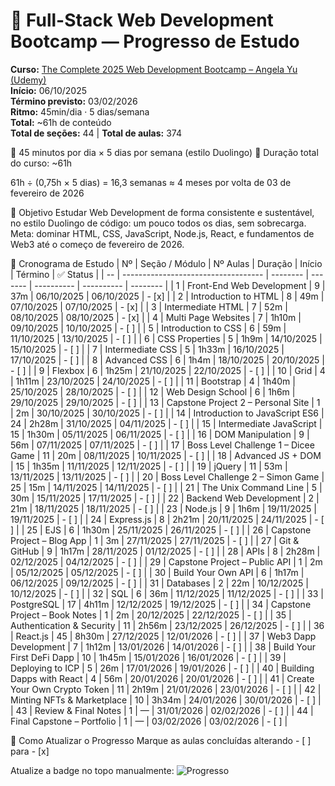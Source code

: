 # 🧠 Full-Stack Web Development Bootcamp — Progresso de Estudo

**Curso:** [The Complete 2025 Web Development Bootcamp – Angela Yu (Udemy)](https://www.udemy.com/course/the-complete-web-development-bootcamp/)  
**Início:** 06/10/2025  
**Término previsto:** 03/02/2026  
**Ritmo:** 45min/dia · 5 dias/semana  
**Total:** ~61h de conteúdo  
**Total de seções:** 44 | **Total de aulas:** 374

📘 45 minutos por dia × 5 dias por semana (estilo Duolingo)
📆 Duração total do curso: ~61h

61h ÷ (0,75h × 5 dias) = 16,3 semanas ≈ 4 meses
por volta de 03 de fevereiro de 2026 

🎯 Objetivo
Estudar Web Development de forma consistente e sustentável,
no estilo Duolingo de código: um pouco todos os dias, sem sobrecarga.
Meta: dominar HTML, CSS, JavaScript, Node.js, React, e fundamentos de Web3
até o começo de fevereiro de 2026.


📅 Cronograma de Estudo
| Nº | Seção / Módulo                      | Nº Aulas | Duração | Início     | Término    | ✅ Status |
| -- | ----------------------------------- | -------- | ------- | ---------- | ---------- | -------- |
| 1  | Front-End Web Development           | 9        | 37m     | 06/10/2025 | 06/10/2025 | - [x]    |
| 2  | Introduction to HTML                | 8        | 49m     | 07/10/2025 | 07/10/2025 | - [x]    |
| 3  | Intermediate HTML                   | 7        | 52m     | 08/10/2025 | 08/10/2025 | - [x]    |
| 4  | Multi Page Websites                 | 7        | 1h10m   | 09/10/2025 | 10/10/2025 | - [ ]    |
| 5  | Introduction to CSS                 | 6        | 59m     | 11/10/2025 | 13/10/2025 | - [ ]    |
| 6  | CSS Properties                      | 5        | 1h9m    | 14/10/2025 | 15/10/2025 | - [ ]    |
| 7  | Intermediate CSS                    | 5        | 1h33m   | 16/10/2025 | 17/10/2025 | - [ ]    |
| 8  | Advanced CSS                        | 6        | 1h4m    | 18/10/2025 | 20/10/2025 | - [ ]    |
| 9  | Flexbox                             | 6        | 1h25m   | 21/10/2025 | 22/10/2025 | - [ ]    |
| 10 | Grid                                | 4        | 1h11m   | 23/10/2025 | 24/10/2025 | - [ ]    |
| 11 | Bootstrap                           | 4        | 1h40m   | 25/10/2025 | 28/10/2025 | - [ ]    |
| 12 | Web Design School                   | 6        | 1h6m    | 29/10/2025 | 29/10/2025 | - [ ]    |
| 13 | Capstone Project 2 – Personal Site  | 1        | 2m      | 30/10/2025 | 30/10/2025 | - [ ]    |
| 14 | Introduction to JavaScript ES6      | 24       | 2h28m   | 31/10/2025 | 04/11/2025 | - [ ]    |
| 15 | Intermediate JavaScript             | 15       | 1h30m   | 05/11/2025 | 06/11/2025 | - [ ]    |
| 16 | DOM Manipulation                    | 9        | 56m     | 07/11/2025 | 07/11/2025 | - [ ]    |
| 17 | Boss Level Challenge 1 – Dicee Game | 11       | 20m     | 08/11/2025 | 10/11/2025 | - [ ]    |
| 18 | Advanced JS + DOM                   | 15       | 1h35m   | 11/11/2025 | 12/11/2025 | - [ ]    |
| 19 | jQuery                              | 11       | 53m     | 13/11/2025 | 13/11/2025 | - [ ]    |
| 20 | Boss Level Challenge 2 – Simon Game | 25       | 15m     | 14/11/2025 | 14/11/2025 | - [ ]    |
| 21 | The Unix Command Line               | 5        | 30m     | 15/11/2025 | 17/11/2025 | - [ ]    |
| 22 | Backend Web Development             | 2        | 21m     | 18/11/2025 | 18/11/2025 | - [ ]    |
| 23 | Node.js                             | 9        | 1h6m    | 19/11/2025 | 19/11/2025 | - [ ]    |
| 24 | Express.js                          | 8        | 2h21m   | 20/11/2025 | 24/11/2025 | - [ ]    |
| 25 | EJS                                 | 6        | 1h30m   | 25/11/2025 | 26/11/2025 | - [ ]    |
| 26 | Capstone Project – Blog App         | 1        | 3m      | 27/11/2025 | 27/11/2025 | - [ ]    |
| 27 | Git & GitHub                        | 9        | 1h17m   | 28/11/2025 | 01/12/2025 | - [ ]    |
| 28 | APIs                                | 8        | 2h28m   | 02/12/2025 | 04/12/2025 | - [ ]    |
| 29 | Capstone Project – Public API       | 1        | 2m      | 05/12/2025 | 05/12/2025 | - [ ]    |
| 30 | Build Your Own API                  | 6        | 1h17m   | 06/12/2025 | 09/12/2025 | - [ ]    |
| 31 | Databases                           | 2        | 22m     | 10/12/2025 | 10/12/2025 | - [ ]    |
| 32 | SQL                                 | 6        | 36m     | 11/12/2025 | 11/12/2025 | - [ ]    |
| 33 | PostgreSQL                          | 17       | 4h11m   | 12/12/2025 | 19/12/2025 | - [ ]    |
| 34 | Capstone Project – Book Notes       | 1        | 2m      | 20/12/2025 | 22/12/2025 | - [ ]    |
| 35 | Authentication & Security           | 11       | 2h56m   | 23/12/2025 | 26/12/2025 | - [ ]    |
| 36 | React.js                            | 45       | 8h30m   | 27/12/2025 | 12/01/2026 | - [ ]    |
| 37 | Web3 Dapp Development               | 7        | 1h12m   | 13/01/2026 | 14/01/2026 | - [ ]    |
| 38 | Build Your First DeFi Dapp          | 10       | 1h45m   | 15/01/2026 | 16/01/2026 | - [ ]    |
| 39 | Deploying to ICP                    | 5        | 26m     | 17/01/2026 | 19/01/2026 | - [ ]    |
| 40 | Building Dapps with React           | 4        | 56m     | 20/01/2026 | 20/01/2026 | - [ ]    |
| 41 | Create Your Own Crypto Token        | 11       | 2h19m   | 21/01/2026 | 23/01/2026 | - [ ]    |
| 42 | Minting NFTs & Marketplace          | 10       | 3h34m   | 24/01/2026 | 30/01/2026 | - [ ]    |
| 43 | Review & Final Notes                | 1        | —       | 31/01/2026 | 02/02/2026 | - [ ]    |
| 44 | Final Capstone – Portfolio          | 1        | —       | 03/02/2026 | 03/02/2026 | - [ ]    |


🧩 Como Atualizar o Progresso
Marque as aulas concluídas alterando - [ ] para - [x]

Atualize a badge no topo manualmente:
![Progresso](https://img.shields.io/badge/Progresso-15%25-blue)
